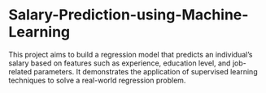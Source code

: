 # Salary-Prediction-using-Machine-Learning
This project aims to build a regression model that predicts an individual’s salary based on features such as experience, education level, and job-related parameters. It demonstrates the application of supervised learning techniques to solve a real-world regression problem.
